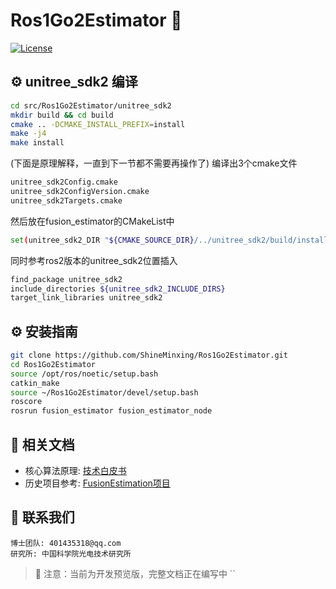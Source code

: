 # Ros1Go2Estimator 🦾
[![License](https://img.shields.io/badge/License-MIT-blue.svg)](LICENSE)

## ⚙️ unitree_sdk2 编译

```bash
cd src/Ros1Go2Estimator/unitree_sdk2
mkdir build && cd build
cmake .. -DCMAKE_INSTALL_PREFIX=install
make -j4
make install
```
(下面是原理解释，一直到下一节都不需要再操作了)
编译出3个cmake文件
```bash
unitree_sdk2Config.cmake
unitree_sdk2ConfigVersion.cmake
unitree_sdk2Targets.cmake
```

然后放在fusion_estimator的CMakeList中

```bash
set(unitree_sdk2_DIR "${CMAKE_SOURCE_DIR}/../unitree_sdk2/build/install/lib/cmake/unitree_sdk2")
```

同时参考ros2版本的unitree_sdk2位置插入
```bash
find_package unitree_sdk2
include_directories ${unitree_sdk2_INCLUDE_DIRS}
target_link_libraries unitree_sdk2
```

## ⚙️ 安装指南
```bash
git clone https://github.com/ShineMinxing/Ros1Go2Estimator.git
cd Ros1Go2Estimator
source /opt/ros/noetic/setup.bash
catkin_make
source ~/Ros1Go2Estimator/devel/setup.bash 
roscore
rosrun fusion_estimator fusion_estimator_node
```

## 📄 相关文档
- 核心算法原理: [技术白皮书](https://github.com/ShineMinxing/FusionEstimation.git)
- 历史项目参考: [FusionEstimation项目](https://github.com/ShineMinxing/FusionEstimation.git)

## 📧 联系我们
``` 
博士团队: 401435318@qq.com  
研究所: 中国科学院光电技术研究所
```

> 📌 注意：当前为开发预览版，完整文档正在编写中
``